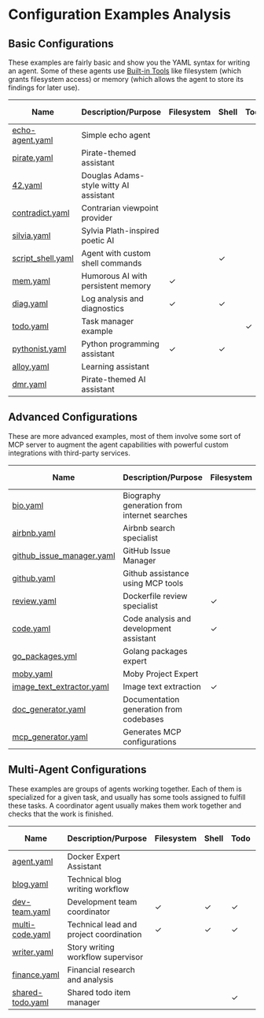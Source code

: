 # Configuration Examples Analysis

## **Basic Configurations**

These examples are fairly basic and show you the YAML syntax for writing an agent.
Some of these agents use [Built-in Tools](https://github.com/docker/cagent?tab=readme-ov-file#tool-configuration) like filesystem (which grants filesystem access) or memory (which allows the agent to store its findings for later use).

| Name                                   | Description/Purpose                    | Filesystem | Shell | Todo | Think | Memory | MCP Servers | Sub-agents |
| -------------------------------------- | -------------------------------------- | ---------- | ----- | ---- | ----- | ------ | ----------- | ---------- |
| [echo-agent.yaml](echo-agent.yaml)     | Simple echo agent                      |            |       |      |       |        |             |            |
| [pirate.yaml](pirate.yaml)             | Pirate-themed assistant                |            |       |      |       |        |             |            |
| [42.yaml](42.yaml)                     | Douglas Adams-style witty AI assistant |            |       |      |       |        |             |            |
| [contradict.yaml](contradict.yaml)     | Contrarian viewpoint provider          |            |       |      |       |        |             |            |
| [silvia.yaml](silvia.yaml)             | Sylvia Plath-inspired poetic AI        |            |       |      |       |        |             |            |
| [script_shell.yaml](script_shell.yaml) | Agent with custom shell commands       |            | ✓     |      |       |        |             |            |
| [mem.yaml](mem.yaml)                   | Humorous AI with persistent memory     | ✓          |       |      |       | ✓      |             |            |
| [diag.yaml](diag.yaml)                 | Log analysis and diagnostics           | ✓          | ✓     |      | ✓     |        |             |            |
| [todo.yaml](todo.yaml)                 | Task manager example                   |            |       | ✓    |       |        |             |            |
| [pythonist.yaml](pythonist.yaml)       | Python programming assistant           | ✓          | ✓     |      |       |        |             |            |
| [alloy.yaml](alloy.yaml)               | Learning assistant                     |            |       |      |       |        |             |            |
| [dmr.yaml](dmr.yaml)                   | Pirate-themed AI assistant             |            |       |      |       |        |             |            |

## **Advanced Configurations**

These are more advanced examples, most of them involve some sort of MCP server to augment the agent capabilities with powerful custom integrations with third-party services.

| Name                                                   | Description/Purpose                         | Filesystem | Shell | Todo | Think | Memory | MCP Servers                                                                                                                    | Sub-agents |
| ------------------------------------------------------ | ------------------------------------------- | ---------- | ----- | ---- | ----- | ------ | ------------------------------------------------------------------------------------------------------------------------------ | ---------- |
| [bio.yaml](bio.yaml)                                   | Biography generation from internet searches |            |       |      |       |        | [duckduckgo](https://hub.docker.com/mcp/server/duckduckgo/overview), [fetch](https://hub.docker.com/mcp/server/fetch/overview) |            |
| [airbnb.yaml](airbnb.yaml)                             | Airbnb search specialist                    |            |       |      |       |        | `@openbnb/mcp-server-airbnb`                                                                                                   |            |
| [github_issue_manager.yaml](github_issue_manager.yaml) | GitHub Issue Manager                        |            |       |      |       |        | [github-official](https://hub.docker.com/mcp/server/github-official/overview)                                                  |            |
| [github.yaml](github.yaml)                             | Github assistance using MCP tools           |            |       |      |       |        | [github-official](https://hub.docker.com/mcp/server/github-official/overview)                                                  |            |
| [review.yaml](review.yaml)                             | Dockerfile review specialist                | ✓          |       |      |       |        |                                                                                                                                |            |
| [code.yaml](code.yaml)                                 | Code analysis and development assistant     | ✓          | ✓     | ✓    |       |        |                                                                                                                                |            |
| [go_packages.yml](go_packages.yml)                     | Golang packages expert                      |            |       |      |       |        |                                                                                                                                |            |
| [moby.yaml](moby.yaml)                                 | Moby Project Expert                         |            |       |      |       |        | `gitmcp.io/moby/moby`                                                                                                          |            |
| [image_text_extractor.yaml](image_text_extractor.yaml) | Image text extraction                       | ✓          |       |      |       |        |                                                                                                                                |            |
| [doc_generator.yaml](doc_generator.yaml)               | Documentation generation from codebases     |            | ✓     |      | ✓     |        |                                                                                                                                |            |
| [mcp_generator.yaml](mcp_generator.yaml)               | Generates MCP configurations                |            |       |      |       |        | docker,[duckduckgo-mcp-server](https://hub.docker.com/mcp/server/duckduckgo/overview)                                          |            |

## **Multi-Agent Configurations**

These examples are groups of agents working together. Each of them is specialized for a given task, and usually has some tools assigned to fulfill these tasks.
A coordinator agent usually makes them work together and checks that the work is finished.

| Name                                 | Description/Purpose                     | Filesystem | Shell | Todo | Think | Memory | MCP Servers                                                                    | Sub-agents |
| ------------------------------------ | --------------------------------------- | ---------- | ----- | ---- | ----- | ------ | ------------------------------------------------------------------------------ | ---------- |
| [agent.yaml](agent.yaml)             | Docker Expert Assistant                 |            |       |      |       |        |                                                                                | ✓          |
| [blog.yaml](blog.yaml)               | Technical blog writing workflow         |            |       |      | ✓     |        | [duckduckgo-mcp-server](https://hub.docker.com/mcp/server/duckduckgo/overview) | ✓          |
| [dev-team.yaml](dev-team.yaml)       | Development team coordinator            | ✓          | ✓     | ✓    | ✓     | ✓      |                                                                                | ✓          |
| [multi-code.yaml](multi-code.yaml)   | Technical lead and project coordination | ✓          | ✓     | ✓    | ✓     | ✓      |                                                                                | ✓          |
| [writer.yaml](writer.yaml)           | Story writing workflow supervisor       |            |       |      | ✓     |        |                                                                                | ✓          |
| [finance.yaml](finance.yaml)         | Financial research and analysis         |            |       |      | ✓     |        | [duckduckgo-mcp-server](https://hub.docker.com/mcp/server/duckduckgo/overview) | ✓          |
| [shared-todo.yaml](shared-todo.yaml) | Shared todo item manager                |            |       | ✓    |       |        |                                                                                | ✓          |
